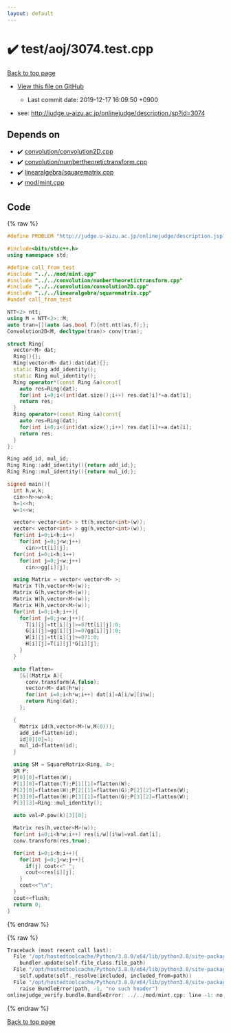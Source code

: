 ```yaml
---
layout: default
---
```


<!-- mathjax config similar to math.stackexchange -->
<script type="text/javascript" async
  src="https://cdnjs.cloudflare.com/ajax/libs/mathjax/2.7.5/MathJax.js?config=TeX-MML-AM_CHTML">
</script>
<script type="text/x-mathjax-config">
  MathJax.Hub.Config({
    TeX: { equationNumbers: { autoNumber: "AMS" }},
    tex2jax: {
      inlineMath: [ ['$','$'] ],
      processEscapes: true
    },
    "HTML-CSS": { matchFontHeight: false },
    displayAlign: "left",
    displayIndent: "2em"
  });
</script>

<script type="text/javascript" src="https://cdnjs.cloudflare.com/ajax/libs/jquery/3.4.1/jquery.min.js"></script>
<script src="https://cdn.jsdelivr.net/npm/jquery-balloon-js@1.1.2/jquery.balloon.min.js" integrity="sha256-ZEYs9VrgAeNuPvs15E39OsyOJaIkXEEt10fzxJ20+2I=" crossorigin="anonymous"></script>
<script type="text/javascript" src="../../../assets/js/copy-button.js"></script>
<link rel="stylesheet" href="../../../assets/css/copy-button.css" />


# :heavy_check_mark: test/aoj/3074.test.cpp

<a href="../../../index.html">Back to top page</a>

* <a href="{{ site.github.repository_url }}/blob/master/test/aoj/3074.test.cpp">View this file on GitHub</a>
    - Last commit date: 2019-12-17 16:09:50 +0900


* see: <a href="http://judge.u-aizu.ac.jp/onlinejudge/description.jsp?id=3074">http://judge.u-aizu.ac.jp/onlinejudge/description.jsp?id=3074</a>


## Depends on

* :heavy_check_mark: <a href="../../../library/convolution/convolution2D.cpp.html">convolution/convolution2D.cpp</a>
* :heavy_check_mark: <a href="../../../library/convolution/numbertheoretictransform.cpp.html">convolution/numbertheoretictransform.cpp</a>
* :heavy_check_mark: <a href="../../../library/linearalgebra/squarematrix.cpp.html">linearalgebra/squarematrix.cpp</a>
* :heavy_check_mark: <a href="../../../library/mod/mint.cpp.html">mod/mint.cpp</a>


## Code

<a id="unbundled"></a>
{% raw %}
```cpp
#define PROBLEM "http://judge.u-aizu.ac.jp/onlinejudge/description.jsp?id=3074"

#include<bits/stdc++.h>
using namespace std;

#define call_from_test
#include "../../mod/mint.cpp"
#include "../../convolution/numbertheoretictransform.cpp"
#include "../../convolution/convolution2D.cpp"
#include "../../linearalgebra/squarematrix.cpp"
#undef call_from_test

NTT<2> ntt;
using M = NTT<2>::M;
auto tran=[](auto &as,bool f){ntt.ntt(as,f);};
Convolution2D<M, decltype(tran)> conv(tran);

struct Ring{
  vector<M> dat;
  Ring(){};
  Ring(vector<M> dat):dat(dat){};
  static Ring add_identity();
  static Ring mul_identity();
  Ring operator*(const Ring &a)const{
    auto res=Ring(dat);
    for(int i=0;i<(int)dat.size();i++) res.dat[i]*=a.dat[i];
    return res;
  }
  Ring operator+(const Ring &a)const{
    auto res=Ring(dat);
    for(int i=0;i<(int)dat.size();i++) res.dat[i]+=a.dat[i];
    return res;
  }
};

Ring add_id, mul_id;
Ring Ring::add_identity(){return add_id;};
Ring Ring::mul_identity(){return mul_id;};

signed main(){
  int h,w,k;
  cin>>h>>w>>k;
  h=1<<h;
  w=1<<w;

  vector< vector<int> > tt(h,vector<int>(w));
  vector< vector<int> > gg(h,vector<int>(w));
  for(int i=0;i<h;i++)
    for(int j=0;j<w;j++)
      cin>>tt[i][j];
  for(int i=0;i<h;i++)
    for(int j=0;j<w;j++)
      cin>>gg[i][j];

  using Matrix = vector< vector<M> >;
  Matrix T(h,vector<M>(w));
  Matrix G(h,vector<M>(w));
  Matrix W(h,vector<M>(w));
  Matrix H(h,vector<M>(w));
  for(int i=0;i<h;i++){
    for(int j=0;j<w;j++){
      T[i][j]=tt[i][j]>=0?tt[i][j]:0;
      G[i][j]=gg[i][j]>=0?gg[i][j]:0;
      W[i][j]=tt[i][j]>=0?1:0;
      H[i][j]=T[i][j]*G[i][j];
    }
  }

  auto flatten=
    [&](Matrix A){
      conv.transform(A,false);
      vector<M> dat(h*w);
      for(int i=0;i<h*w;i++) dat[i]=A[i/w][i%w];
      return Ring(dat);
    };

  {
    Matrix id(h,vector<M>(w,M(0)));
    add_id=flatten(id);
    id[0][0]=1;
    mul_id=flatten(id);
  }

  using SM = SquareMatrix<Ring, 4>;
  SM P;
  P[0][0]=flatten(W);
  P[1][0]=flatten(T);P[1][1]=flatten(W);
  P[2][0]=flatten(H);P[2][1]=flatten(G);P[2][2]=flatten(W);
  P[3][0]=flatten(H);P[3][1]=flatten(G);P[3][2]=flatten(W);
  P[3][3]=Ring::mul_identity();

  auto val=P.pow(k)[3][0];

  Matrix res(h,vector<M>(w));
  for(int i=0;i<h*w;i++) res[i/w][i%w]=val.dat[i];
  conv.transform(res,true);

  for(int i=0;i<h;i++){
    for(int j=0;j<w;j++){
      if(j) cout<<" ";
      cout<<res[i][j];
    }
    cout<<"\n";
  }
  cout<<flush;
  return 0;
}

```
{% endraw %}

<a id="bundled"></a>
{% raw %}
```cpp
Traceback (most recent call last):
  File "/opt/hostedtoolcache/Python/3.8.0/x64/lib/python3.8/site-packages/onlinejudge_verify/docs.py", line 339, in write_contents
    bundler.update(self.file_class.file_path)
  File "/opt/hostedtoolcache/Python/3.8.0/x64/lib/python3.8/site-packages/onlinejudge_verify/bundle.py", line 150, in update
    self.update(self._resolve(included, included_from=path))
  File "/opt/hostedtoolcache/Python/3.8.0/x64/lib/python3.8/site-packages/onlinejudge_verify/bundle.py", line 52, in _resolve
    raise BundleError(path, -1, "no such header")
onlinejudge_verify.bundle.BundleError: ../../mod/mint.cpp: line -1: no such header

```
{% endraw %}

<a href="../../../index.html">Back to top page</a>


